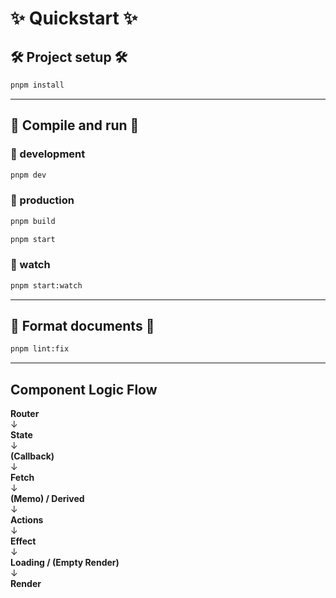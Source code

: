 # ✨ Quickstart ✨

## 🛠️ Project setup 🛠️

```bash
pnpm install
```

---

## 🚀 Compile and run 🚀

### 🧪 development

```bash
pnpm dev
```

### 🚀 production

```bash
pnpm build
```

```bash
pnpm start
```

### 🔎 watch

```bash
pnpm start:watch
```

---

## 🧹 Format documents 🧹

```bash
pnpm lint:fix
```

---

## Component Logic Flow

**Router**  
 ↓  
**State**  
 ↓  
**(Callback)**  
 ↓  
**Fetch**  
 ↓  
**(Memo) / Derived**  
 ↓  
**Actions**  
 ↓  
**Effect**  
 ↓  
**Loading / (Empty Render)**  
 ↓  
**Render**
